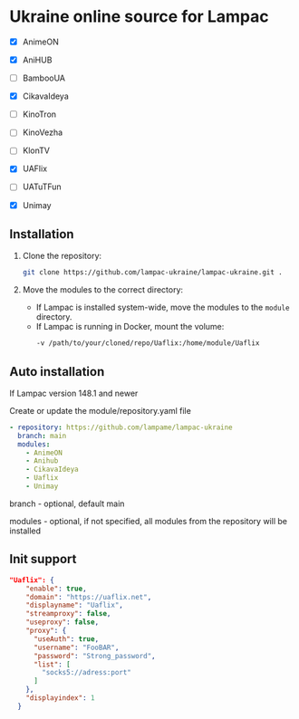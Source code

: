 # Ukraine online source for Lampac

- [x] AnimeON
- [x] AniHUB
- [ ] BambooUA
- [x] CikavaIdeya
- [ ] KinoTron
- [ ] KinoVezha
- [ ] KlonTV
- [x] UAFlix
- [ ] UATuTFun
- [X] Unimay


## Installation

1. Clone the repository:
   ```bash
   git clone https://github.com/lampac-ukraine/lampac-ukraine.git .
   ```

2. Move the modules to the correct directory:
   - If Lampac is installed system-wide, move the modules to the `module` directory.
   - If Lampac is running in Docker, mount the volume:
     ```bash
     -v /path/to/your/cloned/repo/Uaflix:/home/module/Uaflix
     ```

## Auto installation

If Lampac version 148.1 and newer

Create or update the module/repository.yaml file

```YAML
- repository: https://github.com/lampame/lampac-ukraine
  branch: main
  modules:
    - AnimeON
    - Anihub
    - CikavaIdeya
    - Uaflix
    - Unimay
```

branch - optional, default main

modules - optional, if not specified, all modules from the repository will be installed

## Init support

```json
"Uaflix": {
    "enable": true,
    "domain": "https://uaflix.net",
    "displayname": "Uaflix",
    "streamproxy": false,
    "useproxy": false,
    "proxy": {
      "useAuth": true,
      "username": "FooBAR",
      "password": "Strong_password",
      "list": [
        "socks5://adress:port"
      ]
    },
    "displayindex": 1
  }
```